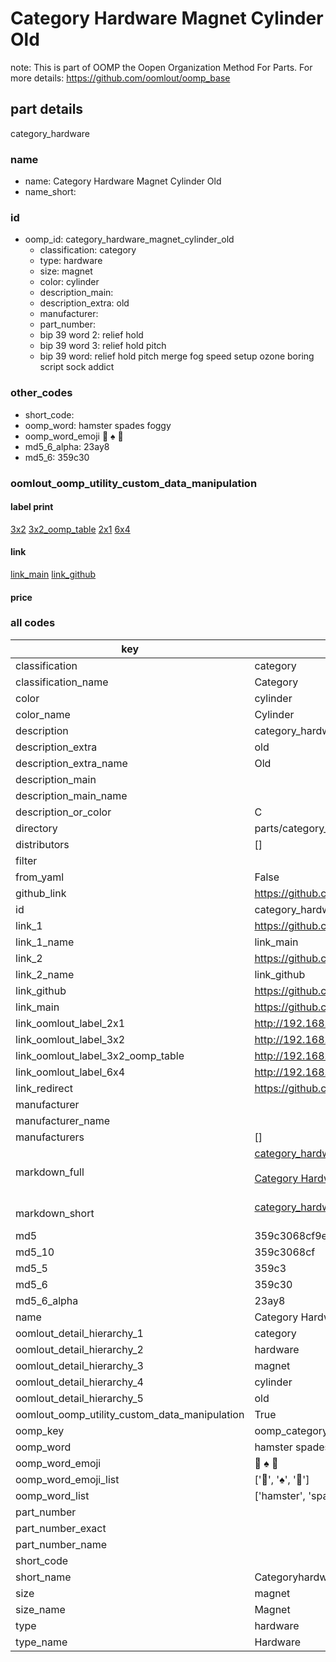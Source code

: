 # Category Hardware Magnet Cylinder Old  

note: This is part of OOMP the Oopen Organization Method For Parts. For more details: https://github.com/oomlout/oomp_base

##  part details
  



category_hardware



### name
* name: Category Hardware Magnet Cylinder Old
* name_short: 
### id
* oomp_id: category_hardware_magnet_cylinder_old
  * classification: category
  * type: hardware
  * size: magnet
  * color: cylinder
  * description_main: 
  * description_extra: old
  * manufacturer: 
  * part_number: 
  * bip 39 word 2: relief hold
  * bip 39 word 3: relief hold pitch
  * bip 39 word: relief hold pitch merge fog speed setup ozone boring script sock addict

### other_codes
* short_code: 
* oomp_word: hamster spades foggy
* oomp_word_emoji :hamster: :spades: :foggy:
* md5_6_alpha: 23ay8
* md5_6: 359c30






### oomlout_oomp_utility_custom_data_manipulation
#### label print
[3x2](http://192.168.1.245:1112/?label=oomp%2023ay8)
[3x2_oomp_table](http://192.168.1.108:1112/?label=oomp%2023ay8)
[2x1](http://192.168.1.242:1112/?label=oomp%2023ay8)
[6x4](http://192.168.1.55:1112/?label=oomp%2023ay8)    

#### link

[link_main](https://github.com/oomlout/oomlout_oomp_version_1_messy/tree/main/parts/category_hardware_magnet_cylinder_old) [link_github](https://github.com/oomlout/oomlout_oomp_version_1_messy/tree/main/parts/category_hardware_magnet_cylinder_old)                             

#### price







### all codes 
| key | value |  
| --- | --- |  
| classification | category |  
| classification_name | Category |  
| color | cylinder |  
| color_name | Cylinder |  
| description | category_hardware |  
| description_extra | old |  
| description_extra_name | Old |  
| description_main |  |  
| description_main_name |  |  
| description_or_color | C  |  
| directory | parts/category_hardware_magnet_cylinder_old |  
| distributors | [] |  
| filter |  |  
| from_yaml | False |  
| github_link | https://github.com/oomlout/oomlout_oomp_part_src/tree/main/parts/category_hardware_magnet_cylinder_old |  
| id | category_hardware_magnet_cylinder_old |  
| link_1 | https://github.com/oomlout/oomlout_oomp_version_1_messy/tree/main/parts/category_hardware_magnet_cylinder_old |  
| link_1_name | link_main |  
| link_2 | https://github.com/oomlout/oomlout_oomp_version_1_messy/tree/main/parts/category_hardware_magnet_cylinder_old |  
| link_2_name | link_github |  
| link_github | https://github.com/oomlout/oomlout_oomp_version_1_messy/tree/main/parts/category_hardware_magnet_cylinder_old |  
| link_main | https://github.com/oomlout/oomlout_oomp_version_1_messy/tree/main/parts/category_hardware_magnet_cylinder_old |  
| link_oomlout_label_2x1 | http://192.168.1.242:1112/?label=oomp%2023ay8 |  
| link_oomlout_label_3x2 | http://192.168.1.245:1112/?label=oomp%2023ay8 |  
| link_oomlout_label_3x2_oomp_table | http://192.168.1.108:1112/?label=oomp%2023ay8 |  
| link_oomlout_label_6x4 | http://192.168.1.55:1112/?label=oomp%2023ay8 |  
| link_redirect | https://github.com/oomlout/oomlout_oomp_version_1_messy/tree/main/parts/category_hardware_magnet_cylinder_old |  
| manufacturer |  |  
| manufacturer_name |  |  
| manufacturers | [] |  
| markdown_full | [category_hardware_magnet_cylinder_old](none)<br>[](none)<br>[Category Hardware Magnet Cylinder Old](none)<br><br> |  
| markdown_short | [category_hardware_magnet_cylinder_old](none)<br><br> |  
| md5 | 359c3068cf9e9893442d28b74b1b25aa |  
| md5_10 | 359c3068cf |  
| md5_5 | 359c3 |  
| md5_6 | 359c30 |  
| md5_6_alpha | 23ay8 |  
| name | Category Hardware Magnet Cylinder Old |  
| oomlout_detail_hierarchy_1 | category |  
| oomlout_detail_hierarchy_2 | hardware |  
| oomlout_detail_hierarchy_3 | magnet |  
| oomlout_detail_hierarchy_4 | cylinder |  
| oomlout_detail_hierarchy_5 | old |  
| oomlout_oomp_utility_custom_data_manipulation | True |  
| oomp_key | oomp_category_hardware_magnet_cylinder_old |  
| oomp_word | hamster spades foggy |  
| oomp_word_emoji | :hamster: :spades: :foggy: |  
| oomp_word_emoji_list | [':hamster:', ':spades:', ':foggy:'] |  
| oomp_word_list | ['hamster', 'spades', 'foggy'] |  
| part_number |  |  
| part_number_exact |  |  
| part_number_name |  |  
| short_code |  |  
| short_name | Categoryhardware |  
| size | magnet |  
| size_name | Magnet |  
| type | hardware |  
| type_name | Hardware |  
